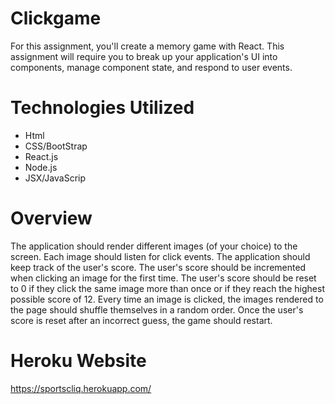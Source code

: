 # Clickgame

For this assignment, you'll create a memory game with React. This assignment will require you to break up your application's UI into components, manage component state, and respond to user events.

# Technologies Utilized

* Html
* CSS/BootStrap
* React.js
* Node.js
* JSX/JavaScrip

# Overview

The application should render different images (of your choice) to the screen. Each image should listen for click events. The application should keep track of the user's score. The user's score should be incremented when clicking an image for the first time. The user's score should be reset to 0 if they click the same image more than once or if they reach the highest possible score of 12. Every time an image is clicked, the images rendered to the page should shuffle themselves in a random order. Once the user's score is reset after an incorrect guess, the game should restart.

# Heroku Website

https://sportscliq.herokuapp.com/
